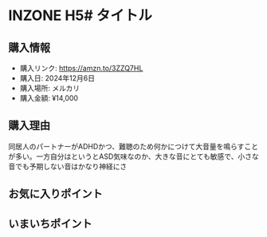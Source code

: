 # INZONE H5# タイトル
## 購入情報
- 購入リンク: <https://amzn.to/3ZZQ7HL>
- 購入日: 2024年12月6日
- 購入場所: メルカリ
- 購入金額: ¥14,000
## 購入理由
同居人のパートナーがADHDかつ、難聴のため何かにつけて大音量を鳴らすことが多い。一方自分はというとASD気味なのか、大きな音にとても敏感で、小さな音でも予期しない音はかなり神経にさ
## お気に入りポイント
### 
## いまいちポイント
### 